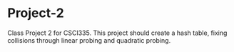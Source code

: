 # Project-2

Class Project 2 for CSCI335.
This project should create a hash table, fixing collisions through linear probing and quadratic probing.
